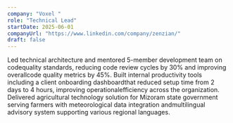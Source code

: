 ```yaml
---
company: "Voxel "
role: "Technical Lead"
startDate: 2025-06-01
companyUrl: "https://www.linkedin.com/company/zenzian/"
draft: false
---
```


Led technical architecture and mentored 5-member development team on codequality standards, reducing code review cycles by 30% and improving overallcode quality metrics by 45%.
Built internal productivity tools including a client onboarding dashboardthat reduced setup time from 2 days to 4 hours, improving operationalefficiency across the organization.
Delivered agricultural technology solution for Mizoram state government serving farmers with meteorological data integration andmultilingual advisory system supporting various regional languages.
